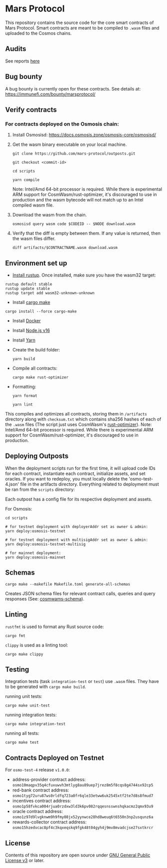 # Mars Protocol
This repository contains the source code for the core smart contracts of Mars Protocol. Smart contracts are meant to be compiled to `.wasm` files and uploaded to the Cosmos chains.

## Audits
See reports [here](https://github.com/mars-protocol/mars-audits/tree/main/outposts)

## Bug bounty
A bug bounty is currently open for these contracts. See details at: https://immunefi.com/bounty/marsprotocol/

## Verify contracts
### For contracts deployed on the Osmosis chain:
1. Install Osmosisd: https://docs.osmosis.zone/osmosis-core/osmosisd/
2. Get the wasm binary executable on your local machine.
   ```shell
   git clone https://github.com/mars-protocol/outposts.git

   git checkout <commit-id>

   cd scripts

   yarn compile
   ```
   Note: Intel/Amd 64-bit processor is required. While there is experimental ARM support for CosmWasm/rust-optimizer, it's discouraged to use in production and the wasm bytecode will not match up to an Intel compiled wasm file.
3. Download the wasm from the chain.
   ```shell
   osmosisd query wasm code $CODEID -- $NODE download.wasm
   ```

4. Verify that the diff is empty between them. If any value is returned, then the wasm files differ.
   ```shell
   diff artifacts/$CONTRACTNAME.wasm download.wasm
   ```

## Environment set up
- [Install rustup](https://rustup.rs/). Once installed, make sure you have the wasm32 target:
```shell
rustup default stable
rustup update stable
rustup target add wasm32-unknown-unknown
```
- Install [cargo make](https://github.com/sagiegurari/cargo-make)

```shell
cargo install --force cargo-make
```

- Install [Docker](https://docs.docker.com/get-docker/)

- Install [Node.js v16](https://github.com/nvm-sh/nvm)

- Install [Yarn](https://classic.yarnpkg.com/lang/en/docs/install/#mac-stable)

- Create the build folder:
   ```
   yarn build
   ```
- Compile all contracts:
   ```
   cargo make rust-optimizer
   ```
- Formatting:
   ```
   yarn format

   yarn lint
   ```
This compiles and optimizes all contracts, storing them in `/artifacts` directory along with `checksum.txt` which contains sha256 hashes of each of the `.wasm` files (The script just uses CosmWasm's [rust-optimizer](https://github.com/CosmWasm/rust-optimizer)).
Note: Intel/Amd 64-bit processor is required. While there is experimental ARM support for CosmWasm/rust-optimizer, it's discouraged to use in production.

## Deploying Outposts
When the deployment scripts run for the first time, it will upload code IDs for each contract, instantiate each contract, initialize assets, and set oracles. If you want to redeploy, you must locally delete the 'osmo-test-4.json' file in the artifacts directory.
Everything related to deployment must be ran from the `scripts` directory:

Each outpost has a config file for its respective deployment and assets.

For Osmosis:
```
cd scripts

# for testnet deployment with deployerAddr set as owner & admin:
yarn deploy:osmosis-testnet

# for testnet deployment with multisigAddr set as owner & admin:
yarn deploy:osmosis-testnet-multisig

# for mainnet deployment:
yarn deploy:osmosis-mainnet
```

## Schemas
```
cargo make --makefile Makefile.toml generate-all-schemas
```

Creates JSON schema files for relevant contract calls, queries and query responses (See: [cosmwams-schema](https://github.com/CosmWasm/cosmwasm/tree/main/packages/schema)).

## Linting
`rustfmt` is used to format any Rust source code:

```
cargo fmt
```

`clippy` is used as a linting tool:

```
cargo make clippy
```

## Testing

Integration tests (task `integration-test` or `test`) use `.wasm` files. They have to be generated with `cargo make build`.

running unit tests:
```
cargo make unit-test
```

running integration tests:

```
cargo make integration-test
```

running all tests:

```
cargo make test
```

## Contracts Deployed on Testnet

For `osmo-test-4` release `v1.0.0`: 

* address-provider contract address: `osmo10maqpv35q4cfuxuwvh3mtlyg8au89uep7jrez8m5f8cqs8g4744sx92cp5`
* red-bank contract address: `osmo1tyg72uru87ws0rldfq723a0fr6qle33etww6uk2545xtf2te7d8s8fmud7`
* incentives contract address: `osmo1p58fvkca004rjua0rzdxw3ld3k6pv082rqqesnsswnshqkacmz2qmx93u9`
* oracle contract address: `osmo1z97d9lvgknwm9h9fmy08jx52yynwce28hd8weuq6t6550n3np2usqunz6a`
* rewards-collector contract address: `osmo15hzedvcac8pf4c3kqxeqskq9fgk48t04gyh4j9mv8mvadcjse27sxtkrcr`

## License

Contents of this repository are open source under [GNU General Public License v3](./LICENSE) or later.
